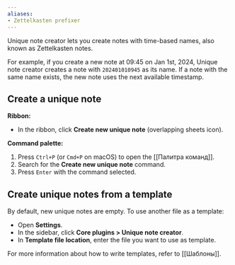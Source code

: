 ```yaml
---
aliases:
- Zettelkasten prefixer
---
```


Unique note creator lets you create notes with time-based names, also known as Zettelkasten notes. 

For example, if you create a new note at 09:45 on Jan 1st, 2024, Unique note creator creates a note with `202401010945` as its name. If a note with the same name exists, the new note uses the next available timestamp.

## Create a unique note

**Ribbon:**

- In the ribbon, click **Create new unique note** (overlapping sheets icon).

**Command palette:**

1. Press `Ctrl+P` (or `Cmd+P` on macOS) to open the [[Палитра команд]].
1. Search for the **Create new unique note** command.
1. Press `Enter` with the command selected.

## Create unique notes from a template

By default, new unique notes are empty. To use another file as a template:

- Open **Settings**.
- In the sidebar, click **Core plugins > Unique note creator**.
- In **Template file location**, enter the file you want to use as template.

For more information about how to write templates, refer to [[Шаблоны]].
